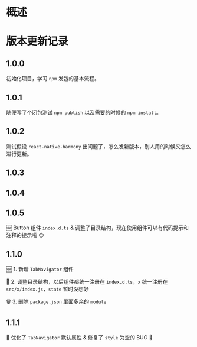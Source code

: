 # 概述

# 版本更新记录
## 1.0.0

初始化项目，学习 `npm` 发包的基本流程。

## 1.0.1

随便写了个闭包测试 `npm publish` 以及需要的时候的 `npm install`。

## 1.0.2

测试假设 `react-native-harmony` 出问题了，怎么发新版本，别人用的时候又怎么进行更新。

## 1.0.3

## 1.0.4

## 1.0.5

🆕 Button 组件 `index.d.ts` & 调整了目录结构，现在使用组件可以有代码提示和注释的提示啦 😏

## 1.1.0

🆕 1. 新增 `TabNavigator` 组件

💄 2. 调整目录结构，以后组件都统一注册在 `index.d.ts`，`x` 统一注册在 `src/x/index.js`，`state` 暂时没想好

🗑 3. 删除 `package.json` 里面多余的 `module`

## 1.1.1

💄 优化了 `TabNavigator` 默认属性 & 修复了 `style` 为空的 BUG 🐞
